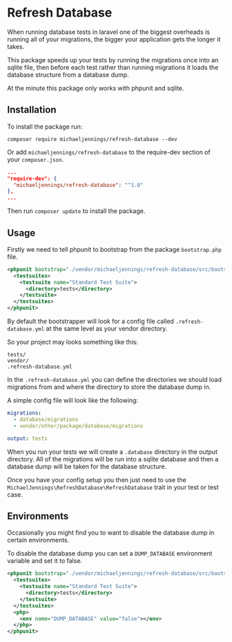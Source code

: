 # Refresh Database

When running database tests in laravel one of the biggest overheads is running all of your migrations, the bigger your application gets the longer it takes.

This package speeds up your tests by running the migrations once into an sqlite file, then before each test rather than running migrations it loads the database structure from a database dump.

At the minute this package only works with phpunit and sqlite.

## Installation

To install the package run:

```
composer require michaeljennings/refresh-database --dev
```

Or add `michaeljennings/refresh-database` to the require-dev section of your `composer.json`.

```json
...
"require-dev": {
  "michaeljennings/refresh-database": "^1.0"
},
...
```

Then run `composer update` to install the package.

## Usage

Firstly we need to tell phpunit to bootstrap from the package `bootstrap.php` file.

```xml
<phpunit bootstrap="./vendor/michaeljennings/refresh-database/src/bootstrap.php">
  <testsuites>
    <testsuite name="Standard Test Suite">
      <directory>tests</directory>
    </testsuite>
  </testsuites>
</phpunit>
```

By default the bootstrapper will look for a config file called `.refresh-database.yml` at the same level as your vendor directory.

So your project may looks something like this:

```
tests/
vendor/
.refresh-database.yml
```

In the `.refresh-database.yml` you can define the directories we should load migrations from and where the directory to store the database dump in.

A simple config file will look like the following:

```yml
migrations:
  - database/migrations
  - vendor/other/package/database/migrations

output: tests
```

When you run your tests we will create a `.database` directory in the output directory. All of the migrations will be run into a sqlite database and then a database dump will be taken for the database structure.

Once you have your config setup you then just need to use the `MichaelJennings\RefreshDatabase\RefreshDatabase` trait in your test or test case.

## Environments

Occasionally you might find you to want to disable the database dump in certain environments.

To disable the database dump you can set a `DUMP_DATABASE` environment variable and set it to false.

```xml
<phpunit bootstrap="./vendor/michaeljennings/refresh-database/src/bootstrap.php">
  <testsuites>
    <testsuite name="Standard Test Suite">
      <directory>tests</directory>
    </testsuite>
  </testsuites>
  <php>
    <env name="DUMP_DATABASE" value="false"></env>
  </php>
</phpunit>
```